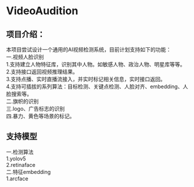 # VideoAudition  
## 项目介绍：  
本项目尝试设计一个通用的AI视频检测系统，目前计划支持如下的功能：   
一.视频人脸识别   
1.支持建立人物特征库，识别其中人物。如敏感人物、政治人物、明星库等等。   
2.支持接口返回视频推理结果。   
3.支持点播、实时直播流接入，并实时标记相关信息，实时接口返回。   
4.支持可插拔的系列算法：目标检测、关键点检测、人脸对齐、embedding、人脸搜索等。   
二.旗帜的识别   
三.logo、广告标志的识别   
四.暴力、黄色等场景的标记。   
   
## 支持模型   
一.检测算法   
1.yolov5   
2.retinaface  
二.特征embedding  
1.arcface  
